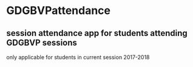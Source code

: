 # GDGBVPattendance

## session attendance app for students attending GDGBVP sessions 

only applicable for students in current session 2017-2018
